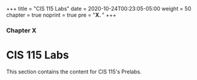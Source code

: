 +++
title = "CIS 115 Labs"
date = 2020-10-24T00:23:05-05:00
weight = 50
chapter = true
noprint = true
pre = "<b>X. </b>"
+++

### Chapter X

# CIS 115 Labs

This section contains the content for CIS 115's Prelabs.